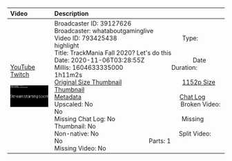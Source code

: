|Video|Description|
|:---|:---|
|[YouTube](https://www.youtube.com/watch?v=afxmmndZR1c)<br>[Twitch](https://www.twitch.tv/videos/793425438)<br><br>[<img src="../../../../../39127626/videos/thumbnails_1152p/2020/11/1604633335000_2020_11_06T03_28_55Z_39127626_793425438_videos_thumbnails_1152p_thumb793425438-2048x1152.jpg" width="200">](https://www.youtube.com/watch?v=afxmmndZR1c)|Broadcaster ID: 39127626          Broadcaster: whataboutgaminglive<br>Video ID: 793425438             Type: highlight<br>Title: TrackMania Fall 2020? Let's do this<br>Date: 2020-11-06T03:28:55Z        Date Millis: 1604633335000        Duration: 1h11m2s<br>[Original Size Thumbnail](../../../../../39127626/videos/thumbnails_orig/2020/11/1604633335000_2020_11_06T03_28_55Z_39127626_793425438_videos_thumbnails_orig_thumb793425438-0x0.jpg)          [1152p Size Thumbnail](../../../../../39127626/videos/thumbnails_1152p/2020/11/1604633335000_2020_11_06T03_28_55Z_39127626_793425438_videos_thumbnails_1152p_thumb793425438-2048x1152.jpg)<br>[Metadata](../../../../../39127626/videos/metadata/2020/11/1604633335000_2020_11_06T03_28_55Z_39127626_793425438_video_metadata.json)                 [Chat Log](../../../../../39127626/videos/chatlogs/2020/11/2020-11-06T03_28_55Z_39127626_793425438_chat.json)<br>Upscaled: No                Broken Video: No<br>Missing Chat Log: No           Missing Thumbnail: No<br>Non-native: No              Split Video: No               Parts: 1<br>Missing Video: No
